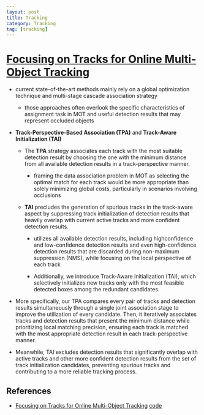 ```yaml
---
layout: post
title: Tracking
category: Tracking
tag: [tracking]
---
```


# [Focusing on Tracks for Online Multi-Object Tracking](https://openaccess.thecvf.com/content/CVPR2025/papers/Shim_Focusing_on_Tracks_for_Online_Multi-Object_Tracking_CVPR_2025_paper.pdf)


* current state-of-the-art methods mainly rely on a global optimization technique and multi-stage cascade association strategy
    * those approaches often overlook the specific characteristics of assignment task in MOT and useful detection results that may represent occluded objects


* **Track-Perspective-Based Association (TPA)** and **Track-Aware Initialization (TAI)**

    * The **TPA** strategy associates each track with the most suitable detection result by choosing the one with the minimum distance from all available detection results in a track-perspective manner.
        
        * framing the data association problem in MOT as selecting the optimal match for each track would be more appropriate than solely minimizing global costs, particularly in scenarios involving occlusions
    
    * **TAI** precludes the generation of spurious tracks in the track-aware aspect by suppressing track initialization of detection results that heavily overlap with current active tracks and more confident detection results. 
        
        * utilizes all available detection results, including highconfidence and low-confidence detection results and even high-confidence detection results that are discarded during non-maximum suppression (NMS), while focusing on the local perspective of each track  
        
        * Additionally, we introduce Track-Aware Initialization (TAI), which selectively initializes new tracks only with the most feasible detected boxes among the redundant candidates.  
        

* More specifically, our TPA compares every pair of tracks and detection results simultaneously through a single joint association stage to improve the utilization of every candidate. Then, it iteratively associates tracks and detection results that present the minimum distance while prioritizing local matching precision, ensuring each track is matched with the most appropriate detection result in each track-perspective manner. 

* Meanwhile, TAI excludes detection results that significantly overlap with active tracks and other more confident detection results from the set of track initialization candidates, preventing spurious tracks and contributing to a more reliable tracking process. 




## References

-  [Focusing on Tracks for Online Multi-Object Tracking](https://openaccess.thecvf.com/content/CVPR2025/papers/Shim_Focusing_on_Tracks_for_Online_Multi-Object_Tracking_CVPR_2025_paper.pdf) [code](https://github.com/kamkyu94/TrackTrack/tree/main)